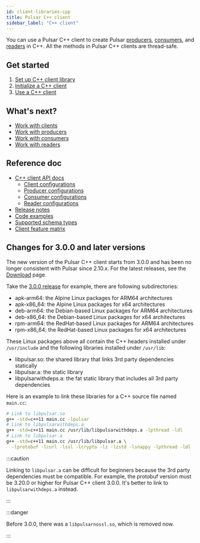 ```yaml
---
id: client-libraries-cpp
title: Pulsar C++ client
sidebar_label: "C++ client"
---
```


You can use a Pulsar C++ client to create Pulsar [producers](concepts-clients.md#producer), [consumers](concepts-clients.md#consumer), and [readers](concepts-clients.md#reader) in C++. All the methods in Pulsar C++ clients are thread-safe.

## Get started

1. [Set up C++ client library](client-libraries-cpp-setup.md)
2. [Initialize a C++ client](client-libraries-cpp-initialize.md)
3. [Use a C++ client](client-libraries-cpp-use.md)

## What's next?

- [Work with clients](client-libraries-clients.md)
- [Work with producers](client-libraries-producers.md)
- [Work with consumers](client-libraries-consumers.md)
- [Work with readers](client-libraries-readers.md)

## Reference doc

- [C++ client API docs](@pulsar:apidoc:cpp@)
  - [Client configurations](@pulsar:apidoc:cpp@/classpulsar_1_1_client_configuration.html)
  - [Producer configurations](@pulsar:apidoc:cpp@/classpulsar_1_1_producer_configuration.html)
  - [Consumer configurations](@pulsar:apidoc:cpp@/classpulsar_1_1_consumer_configuration.html)
  - [Reader configurations](@pulsar:apidoc:cpp@/classpulsar_1_1_reader_configuration.html)
- [Release notes](pathname:///release-notes/client-cpp)
- [Code examples](https://github.com/apache/pulsar-client-cpp/tree/main/examples)
- [Supported schema types](https://github.com/apache/pulsar-client-cpp/blob/main/include/pulsar/Schema.h)
- [Client feature matrix](https://docs.google.com/spreadsheets/d/1YHYTkIXR8-Ql103u-IMI18TXLlGStK8uJjDsOOA0T20/edit#gid=1784579914)

## Changes for 3.0.0 and later versions

The new version of the Pulsar C++ client starts from 3.0.0 and has been no longer consistent with Pulsar since 2.10.x. For the latest releases, see the [Download](/download/) page.

Take the [3.0.0 release](pathname:///download#pulsar-c-client) for example, there are following subdirectories:
- apk-arm64: the Alpine Linux packages for ARM64 architectures
- apk-x86_64: the Alpine Linux packages for x64 architectures
- deb-arm64: the Debian-based Linux packages for ARM64 architectures
- deb-x86_64: the Debian-based Linux packages for x64 architectures
- rpm-arm64: the RedHat-based Linux packages for ARM64 architectures
- rpm-x86_64: the RedHat-based Linux packages for x64 architectures

These Linux packages above all contain the C++ headers installed under `/usr/include` and the following libraries installed under `/usr/lib`:
- libpulsar.so: the shared library that links 3rd party dependencies statically
- libpulsar.a: the static library
- libpulsarwithdeps.a: the fat static library that includes all 3rd party dependencies

Here is an example to link these libraries for a C++ source file named `main.cc`:

```bash
# Link to libpulsar.so
g++ -std=c++11 main.cc -lpulsar
# Link to libpulsarwithdeps.a
g++ -std=c++11 main.cc /usr/lib/libpulsarwithdeps.a -lpthread -ldl
# Link to libpulsar.a
g++ -std=c++11 main.cc /usr/lib/libpulsar.a \
  -lprotobuf -lcurl -lssl -lcrypto -lz -lzstd -lsnappy -lpthread -ldl
```

:::caution

Linking to `libpulsar.a` can be difficult for beginners because the 3rd party dependencies must be compatible. For example, the protobuf version must be 3.20.0 or higher for Pulsar C++ client 3.0.0. It's better to link to `libpulsarwithdeps.a` instead.

:::

:::danger

Before 3.0.0, there was a `libpulsarnossl.so`, which is removed now.

:::